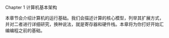 Chapter 1 计算机基本架构

本章节会介绍计算机的运行基础。我们会描述计算的核心模型，列举其扩展方式，并对二者进行详细研究，换种说法，就是寄存器和硬件栈。本章将为你打好开始汇编编程之前的基础。

